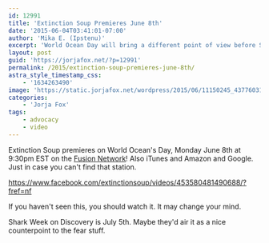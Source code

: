 ```yaml
---
id: 12991
title: 'Extinction Soup Premieres June 8th'
date: '2015-06-04T03:41:01-07:00'
author: 'Mika E. (Ipstenu)'
excerpt: 'World Ocean Day will bring a different point of view before Shark Week.'
layout: post
guid: 'https://jorjafox.net/?p=12991'
permalink: /2015/extinction-soup-premieres-june-8th/
astra_style_timestamp_css:
    - '1634263490'
image: 'https://static.jorjafox.net/wordpress/2015/06/11150245_437760313072705_7706024326304913284_n.jpg'
categories:
    - 'Jorja Fox'
tags:
    - advocacy
    - video
---
```


Extinction Soup premieres on World Ocean's Day, Monday June 8th at 9:30pm EST on the <a href="http://fusion.net/">Fusion Network</a>! Also iTunes and Amazon and Google. Just in case you can't find that station.

https://www.facebook.com/extinctionsoup/videos/453580481490688/?fref=nf

If you haven't seen this, you should watch it. It may change your mind.

Shark Week on Discovery is July 5th. Maybe they'd air it as a nice counterpoint to the fear stuff.
